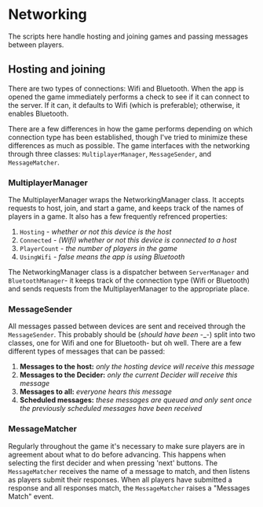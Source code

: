 Networking
==========

The scripts here handle hosting and joining games and passing messages between players.

## Hosting and joining
There are two types of connections: Wifi and Bluetooth. When the app is opened the game immediately performs a check to see if it can connect to the server.  If it can, it defaults to Wifi (which is preferable); otherwise, it enables Bluetooth.

There are a few differences in how the game performs depending on which connection type has been established, though I've tried to minimize these differences as much as possible. The game interfaces with the networking through three classes: `MultiplayerManager`, `MessageSender`, and `MessageMatcher`. 

### MultiplayerManager
The MultiplayerManager wraps the NetworkingManager class. It accepts requests to host, join, and start a game, and keeps track of the names of players in a game. It also has a few frequently refrenced properties: 

1. `Hosting` - *whether or not this device is the host*
2. `Connected` - *(Wifi) whether or not this device is connected to a host*
3. `PlayerCount` - *the number of players in the game*
4. `UsingWifi` - *false means the app is using Bluetooth*


The NetworkingManager class is a dispatcher between `ServerManager` and `BluetoothManager`- it keeps track of the connection type (Wifi or Bluetooth) and sends requests from the MultiplayerManager to the appropriate place.

### MessageSender
All messages passed between devices are sent and received through the `MessageSender`. This probably should be (*should have been* -_-) split into two classes, one for Wifi and one for Bluetooth- but oh well. There are a few different types of messages that can be passed:

1. **Messages to the host:** *only the hosting device will receive this message*
2. **Messages to the Decider:** *only the current Decider will receive this message*
3. **Messages to all:** *everyone hears this message*
4. **Scheduled messages:** *these messages are queued and only sent once the previously scheduled messages have been received*

### MessageMatcher
Regularly throughout the game it's necessary to make sure players are in agreement about what to do before advancing. This happens when selecting the first decider and when pressing 'next' buttons. The `MessageMatcher` receives the name of a message to match, and then listens as players submit their responses. When all players have submitted a response and all responses match, the `MessageMatcher` raises a "Messages Match" event.